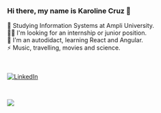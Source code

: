 ### Hi there, my name is Karoline Cruz 👋

🔭 Studying Information Systems at Ampli University.<br>
👯‍♀️ I'm looking for an internship or junior position.<br>
🌱 I'm an autodidact, learning React and Angular.<br>
⚡️ Music, travelling, movies and science.

<br>

<!-- Put a Portifolio here or do on Behance -->
<!--[![Behance](https://img.shields.io/badge/Behance-1769ff?logo=behance&logoColor=white)](https://behance.net/https://www.behance.net/karolinecruztorres) -->
[![LinkedIn](https://img.shields.io/badge/LinkedIn-%230077B5.svg?logo=linkedin&logoColor=white)](https://www.linkedin.com/in/karoline-cruz-torres/)

<br>

![](https://github-readme-stats.vercel.app/api?username=karolinecruztorres&theme=bear&hide_border=true&include_all_commits=false&count_private=false)<br/>
<!-- Proudly created with GPRM ( https://gprm.itsvg.in ) -->
